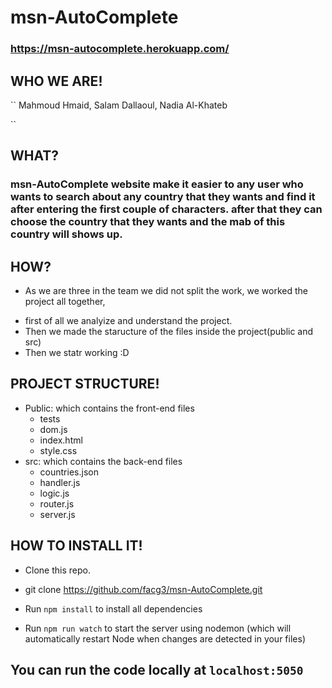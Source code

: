 # msn-AutoComplete

### https://msn-autocomplete.herokuapp.com/

## WHO WE ARE!

`` 
Mahmoud Hmaid, Salam Dallaoul, Nadia Al-Khateb

``

## WHAT?

### msn-AutoComplete website  make it easier to any user who wants to search about any country that they wants and find it after entering the first couple of characters. after that they can choose the country that they wants and the mab of this country will shows up.

## HOW?

* As we are three in the team we did not split the work, we worked the project all together,

- first of all we analyize and understand the project.
- Then we made the staructure of the files inside the project(public and src)
- Then we statr working :D

## PROJECT STRUCTURE!

- Public: which contains the front-end files
	- tests	
	- dom.js	
	- index.html	
	- style.css	
- src: which contains the back-end files
	- countries.json	
	- handler.js
	- logic.js	
	- router.js
	- server.js

## HOW TO INSTALL IT!

- Clone this repo.

- git clone https://github.com/facg3/msn-AutoComplete.git

-  Run `` npm install `` to install all dependencies

- Run `` npm run watch `` to start the server using nodemon (which will automatically restart Node when changes are detected in your files)

## You can run the code locally at `` localhost:5050 ``

